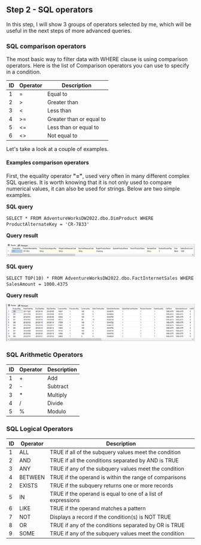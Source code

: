 ## Step 2 - SQL operators
In this step, I will show 3 groups of operators selected by me, which will be useful in the next steps of more advanced queries.
### SQL comparison operators
The most basic way to filter data with WHERE clause is using comparison operators.
Here is the list of Comparison operators you can use to specify in a condition.

|ID |Operator| Description |
| -- |------------- | ------------- |
| 1 |  =  | Equal to	  |
| 2 |  >  | Greater than  |
| 3 |  <  | 	Less than		 
| 4 | >=  | Greater than or equal to  |
| 5 | <=  | Less than or equal to	  |
| 6 | <>  | Not equal to	  |

Let's take a look at a couple of examples.

#### Examples comparison operators
First, the equality operator **"="**, used very often in many different complex SQL queries. It is worth knowing that it is not only used to compare numerical values, it can also be used for strings.
Below are two simple examples.

**SQL query**

```
SELECT * FROM AdventureWorksDW2022.dbo.DimProduct WHERE ProductAlternateKey = 'CR-7833'
```

**Query result**

![image](https://github.com/GeeHouseCode/SQL_EXERCISES/blob/main/Step_2/RQ_2.1.1.png)

**SQL query**

```
SELECT TOP(10) * FROM AdventureWorksDW2022.dbo.FactInternetSales WHERE SalesAmount = 1000.4375
```

**Query result**

![image](https://github.com/GeeHouseCode/SQL_EXERCISES/blob/main/Step_2/RQ_2.1.2.png)


### SQL Arithmetic Operators

|ID |Operator| Description |
| -- |------------- | ------------- |
| 1 | +	| Add	|
| 2 | -	| Subtract	|
| 3 | *	| Multiply	|
| 4 | /	| Divide	|
| 5 | %	| Modulo |

### SQL Logical Operators

|ID |Operator| Description |
| -- |------------- | ------------- |
| 1 | ALL	| TRUE if all of the subquery values meet the condition	|
| 2 | AND	| TRUE if all the conditions separated by AND is TRUE	|
| 3 | ANY	| TRUE if any of the subquery values meet the condition	|
| 4 | BETWEEN	| TRUE if the operand is within the range of comparisons	|
| 2 | EXISTS	| TRUE if the subquery returns one or more records	|
| 5 | IN	| TRUE if the operand is equal to one of a list of expressions	|
| 6 | LIKE	| TRUE if the operand matches a pattern	|
| 7 | NOT	| Displays a record if the condition(s) is NOT TRUE	|
| 8 | OR	| TRUE if any of the conditions separated by OR is TRUE	|
| 9 | SOME	| TRUE if any of the subquery values meet the condition |


